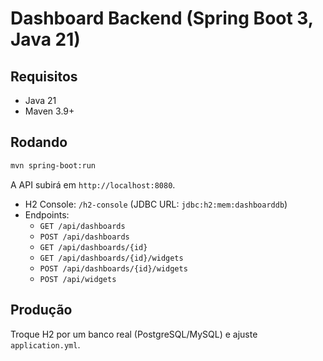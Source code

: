 # Dashboard Backend (Spring Boot 3, Java 21)

## Requisitos
- Java 21
- Maven 3.9+

## Rodando
```bash
mvn spring-boot:run
```

A API subirá em `http://localhost:8080`.

- H2 Console: `/h2-console` (JDBC URL: `jdbc:h2:mem:dashboarddb`)
- Endpoints:
  - `GET /api/dashboards`
  - `POST /api/dashboards`
  - `GET /api/dashboards/{id}`
  - `GET /api/dashboards/{id}/widgets`
  - `POST /api/dashboards/{id}/widgets`
  - `POST /api/widgets`

## Produção
Troque H2 por um banco real (PostgreSQL/MySQL) e ajuste `application.yml`.